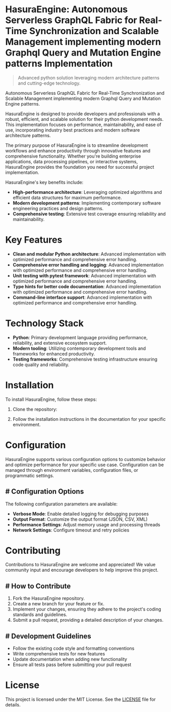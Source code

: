 <!-- fallback_HasuraEngine_20251001201456_97849 -->

# HasuraEngine: Autonomous Serverless GraphQL Fabric for Real-Time Synchronization and Scalable Management implementing modern Graphql Query and Mutation Engine patterns Implementation
> Advanced python solution leveraging modern architecture patterns and cutting-edge technology.

Autonomous Serverless GraphQL Fabric for Real-Time Synchronization and Scalable Management implementing modern Graphql Query and Mutation Engine patterns.

HasuraEngine is designed to provide developers and professionals with a robust, efficient, and scalable solution for their python development needs. This implementation focuses on performance, maintainability, and ease of use, incorporating industry best practices and modern software architecture patterns.

The primary purpose of HasuraEngine is to streamline development workflows and enhance productivity through innovative features and comprehensive functionality. Whether you're building enterprise applications, data processing pipelines, or interactive systems, HasuraEngine provides the foundation you need for successful project implementation.

HasuraEngine's key benefits include:

* **High-performance architecture**: Leveraging optimized algorithms and efficient data structures for maximum performance.
* **Modern development patterns**: Implementing contemporary software engineering practices and design patterns.
* **Comprehensive testing**: Extensive test coverage ensuring reliability and maintainability.

# Key Features

* **Clean and modular Python architecture**: Advanced implementation with optimized performance and comprehensive error handling.
* **Comprehensive error handling and logging**: Advanced implementation with optimized performance and comprehensive error handling.
* **Unit testing with pytest framework**: Advanced implementation with optimized performance and comprehensive error handling.
* **Type hints for better code documentation**: Advanced implementation with optimized performance and comprehensive error handling.
* **Command-line interface support**: Advanced implementation with optimized performance and comprehensive error handling.

# Technology Stack

* **Python**: Primary development language providing performance, reliability, and extensive ecosystem support.
* **Modern tooling**: Utilizing contemporary development tools and frameworks for enhanced productivity.
* **Testing frameworks**: Comprehensive testing infrastructure ensuring code quality and reliability.

# Installation

To install HasuraEngine, follow these steps:

1. Clone the repository:


2. Follow the installation instructions in the documentation for your specific environment.

# Configuration

HasuraEngine supports various configuration options to customize behavior and optimize performance for your specific use case. Configuration can be managed through environment variables, configuration files, or programmatic settings.

## # Configuration Options

The following configuration parameters are available:

* **Verbose Mode**: Enable detailed logging for debugging purposes
* **Output Format**: Customize the output format (JSON, CSV, XML)
* **Performance Settings**: Adjust memory usage and processing threads
* **Network Settings**: Configure timeout and retry policies

# Contributing

Contributions to HasuraEngine are welcome and appreciated! We value community input and encourage developers to help improve this project.

## # How to Contribute

1. Fork the HasuraEngine repository.
2. Create a new branch for your feature or fix.
3. Implement your changes, ensuring they adhere to the project's coding standards and guidelines.
4. Submit a pull request, providing a detailed description of your changes.

## # Development Guidelines

* Follow the existing code style and formatting conventions
* Write comprehensive tests for new features
* Update documentation when adding new functionality
* Ensure all tests pass before submitting your pull request

# License

This project is licensed under the MIT License. See the [LICENSE](https://github.com/Willysc10/HasuraEngine/blob/main/LICENSE) file for details.
